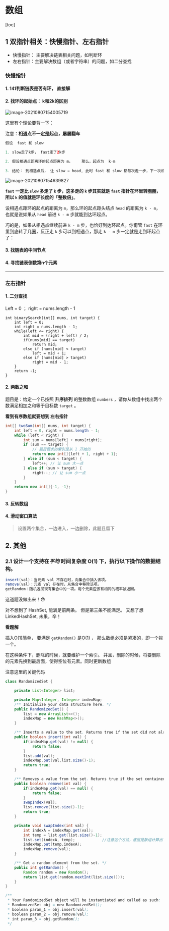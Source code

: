 # 数组

[toc]

## 1 双指针相关：快慢指针、左右指针

- 快慢指针： 主要解决链表相关问题，如判断环
- 左右指针：主要解决数组（或者字符串）的问题，如二分查找

### 快慢指针

#### 1. 141判断链表是否有环， 直接解

#### 2. 找环的起始点： k和2k的区别

![image-20210807154005719](https://tva1.sinaimg.cn/large/008i3skNly1gt89mtte6bj30uq0kamyl.jpg)

这里有个理论要背一下：

注意：**相遇点不一定是起点，屡屡翻车**

```java
假设  fast 和 slow

1. slow走了k步， fast走了2k步

2. 假设相遇点距离环的起点距离为 m。    那么，起点为  k-m 
  
3. 结论： 到相遇点后， 让 slow = head, 此时 fast 和 slow 都每次走一步，下一次相遇点就是起点
```

![image-20210807154639827](https://tva1.sinaimg.cn/large/008i3skNly1gt89tmctxdj314k0jognr.jpg)

**`fast` 一定比 `slow` 多走了 `k` 步，这多走的 `k` 步其实就是 `fast` 指针在环里转圈圈，所以 `k` 的值就是环长度的「整数倍」**。

设相遇点距环的起点的距离为 `m`，那么环的起点距头结点 `head` 的距离为 `k - m`，也就是说如果从 `head` 前进 `k - m` 步就能到达环起点。

巧的是，如果从相遇点继续前进 `k - m` 步，也恰好到达环起点。你甭管 `fast` 在环里到底转了几圈，反正走 `k` 步可以到相遇点，那走 `k - m` 步一定就是走到环起点了：

#### 3. 找链表的中间节点

#### 4. 寻找链表倒数第n个元素

---

### 左右指针

#### 1. 二分查找

Left = 0 ； right = nums.length - 1

```
int binarySearch(int[] nums, int target) {
    int left = 0; 
    int right = nums.length - 1;
    while(left <= right) {
        int mid = (right + left) / 2;
        if(nums[mid] == target)
            return mid; 
        else if (nums[mid] < target)
            left = mid + 1; 
        else if (nums[mid] > target)
            right = mid - 1;
    }
    return -1;
}
```

#### 2. 两数之和

题目是：给定一个已按照 **升序排列** 的整数数组 `numbers` ，请你从数组中找出两个数满足相加之和等于目标数 `target` 。

**看到有序数组就要想到 左右指针**

```java
int[] twoSum(int[] nums, int target) {
    int left = 0, right = nums.length - 1;
    while (left < right) {
        int sum = nums[left] + nums[right];
        if (sum == target) {
            // 题目要求的索引是从 1 开始的
            return new int[]{left + 1, right + 1};
        } else if (sum < target) {
            left++; // 让 sum 大一点
        } else if (sum > target) {
            right--; // 让 sum 小一点
        }
    }
    return new int[]{-1, -1};
}
```

#### 3. 反转数组

#### 4. 滑动窗口算法

> 设置两个集合，一边进入，一边删除，此题且留下

## 2. 其他

### 2.1 设计一个支持在*平均* 时间复杂度 **O(1)** 下，执行以下操作的数据结构。

```java
insert(val)：当元素 val 不存在时，向集合中插入该项。
remove(val)：元素 val 存在时，从集合中移除该项。
getRandom：随机返回现有集合中的一项。每个元素应该有相同的概率被返回。
```

这道题没做出来！😳

对不想到了 HashSet,  能满足前两条。  但是第三条不能满足。  又想了想LinkedHashSet,  未果，卒！



**看题解**

插入O(1)简单， 要满足 `getRandom()` 是O(1) ， 那么数组必须是紧凑的，即一个挨一个。 

在这种条件下，删除的时候，就要维护一个索引。  并且，删除的时候，将要删除的元素先换到最后面，使得空位有元素。同时更新数组

注意这里的关键代码

```java
class RandomizedSet {

    private List<Integer> list;

    private Map<Integer, Integer> indexMap;
    /** Initialize your data structure here. */
    public RandomizedSet() {
        list = new ArrayList<>();
        indexMap = new HashMap<>();
    }

    /** Inserts a value to the set. Returns true if the set did not already contain the specified element. */
    public boolean insert(int val) {
        if(indexMap.get(val) != null) {
            return false;
        }
        list.add(val);
        indexMap.put(val,list.size()-1);
        return true;
    }

    /** Removes a value from the set. Returns true if the set contained the specified element. */
    public boolean remove(int val) {
        if(indexMap.get(val) == null) {
            return false;
        }
        swapIndex(val);
        list.remove(list.size()-1);
        return true;
    }

    private void swapIndex(int val) {
        int indexA = indexMap.get(val);
        int temp = list.get(list.size()-1);
        list.set(indexA, temp);            //注意这个方法，底层是数组计算出下标，然后更新，这个第一次用
        indexMap.put(temp,indexA); 
        indexMap.remove(val);
    }

    /** Get a random element from the set. */
    public int getRandom() {
        Random random = new Random();
        return list.get(random.nextInt(list.size()));
    }
}

/**
 * Your RandomizedSet object will be instantiated and called as such:
 * RandomizedSet obj = new RandomizedSet();
 * boolean param_1 = obj.insert(val);
 * boolean param_2 = obj.remove(val);
 * int param_3 = obj.getRandom();
 */
```


